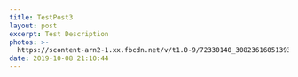 ```yaml
---
title: TestPost3
layout: post
excerpt: Test Description
photos: >-
  https://scontent-arn2-1.xx.fbcdn.net/v/t1.0-9/72330140_3082361605139394_6991123111869415424_n.jpg?_nc_cat=100&_nc_oc=AQnRUsWO7cxZoAhLTqZS-zaimPn0SVanRsRUD6ASFpN9GxPAa_qOpXdO39036MvXkgMRcDWbxl6XkWwzas15Z2eY&_nc_ht=scontent-arn2-1.xx&oh=f27ea8db5b17ca542027bf5cf016afef&oe=5DEF28A0
date: 2019-10-08 21:10:44
---
```

